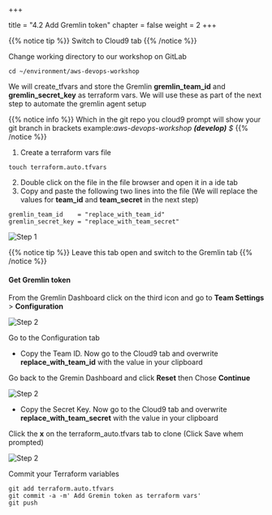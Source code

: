 +++

title = "4.2 Add Gremlin token"
chapter = false
weight = 2
+++


{{% notice tip %}}
Switch to Cloud9 tab
{{% /notice %}}

Change working directory to our workshop on GitLab 
```
cd ~/environment/aws-devops-workshop
```


We will create_tfvars and store the Gremlin __gremlin_team_id__ and __gremlin_secret_key__ as terraform vars. We will use these as part of the next step to automate the gremlin agent setup

{{% notice info %}}
Which in the git repo you cloud9 prompt will show your git branch in brackets 
example:*aws-devops-workshop __(develop)__ $*
{{% /notice %}}

1. Create a terraform vars file
```
touch terraform.auto.tfvars
```

2. Double click on the file in the file browser and open it in a ide tab 
3. Copy and paste the following two lines into the file (We will replace the values for __team_id__ and __team_secret__ in the next step)

```
gremlin_team_id    = "replace_with_team_id"
gremlin_secret_key = "replace_with_team_secret"
```

![Step 1](/images/lab4/create_tfvars.png)


{{% notice tip %}}
Leave this tab open and switch to the Gremlin tab
{{% /notice %}}

#### Get Gremlin token 

From the Gremlin Dashboard click on the third icon and go to __Team Settings__ > __Configuration__

![Step 2](/images/lab4/gremlin_team_settings.png)


Go to the Configuration tab

- Copy the Team ID. Now go to the Cloud9 tab and overwrite __replace_with_team_id__ with the value in your clipboard

Go back to the Gremin Dashboard and click __Reset__ then Chose __Continue__

![Step 2](/images/lab4/gremlin_skey.png)

- Copy the Secret Key. Now go to the Cloud9 tab and overwrite __replace_with_team_secret__ with the value in your clipboard

Click the __x__ on the terraform_auto.tfvars tab to clone (Click Save whem prompted)

![Step 2](/images/lab4/c9_save.png)


Commit your Terraform variables
```
git add terraform.auto.tfvars
git commit -a -m' Add Gremin token as terraform vars'
git push
```



